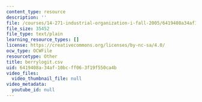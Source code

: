 ```yaml
---
content_type: resource
description: ''
file: /courses/14-271-industrial-organization-i-fall-2005/6419408a34af10bcff063f19f550ca4b_berrylogit.csv
file_size: 35452
file_type: text/plain
learning_resource_types: []
license: https://creativecommons.org/licenses/by-nc-sa/4.0/
ocw_type: OCWFile
resourcetype: Other
title: berrylogit.csv
uid: 6419408a-34af-10bc-ff06-3f19f550ca4b
video_files:
  video_thumbnail_file: null
video_metadata:
  youtube_id: null
---
```

